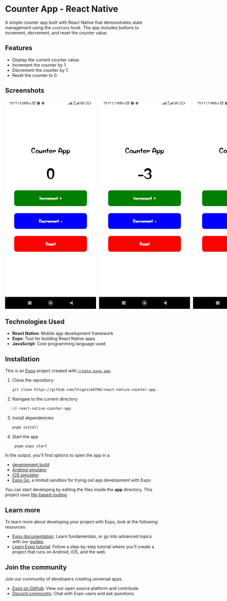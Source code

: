 # Counter App - React Native

A simple counter app built with React Native that demonstrates state management using the `useState` hook. The app includes buttons to increment, decrement, and reset the counter value.

## Features

- Display the current counter value.
- Increment the counter by 1.
- Decrement the counter by 1.
- Reset the counter to 0.

## Screenshots

<div style="display: flex;">
  <img src="assets/images/counter%20screen%20(1).jpg" alt="Screenshot 1" width="300" style="margin-right: 10px;">
  <img src="assets/images/counter%20screen%20(2).jpg" alt="Screenshot 2" width="300" style="margin-right: 10px;">
  <img src="assets/images/counter%20screen%20(3).jpg" alt="Screenshot 3" width="300">
</div>

## Technologies Used

- **React Native**: Mobile app development framework
- **Expo**: Tool for building React Native apps
- **JavaScript**: Core programming language used

## Installation

This is an [Expo](https://expo.dev) project created with [`create-expo-app`](https://www.npmjs.com/package/create-expo-app).

1. Clone the repository:

   ```bash
   git clone https://github.com/Chigozie0706/react-native-counter-app.git
   ```

2. Navigate to the current directory

   ```bash
   cd react-native-counter-app
   ```

3. Install dependencies

   ```bash
   pnpm install
   ```

4. Start the app

   ```bash
    pnpm expo start
   ```

In the output, you'll find options to open the app in a

- [development build](https://docs.expo.dev/develop/development-builds/introduction/)
- [Android emulator](https://docs.expo.dev/workflow/android-studio-emulator/)
- [iOS simulator](https://docs.expo.dev/workflow/ios-simulator/)
- [Expo Go](https://expo.dev/go), a limited sandbox for trying out app development with Expo

You can start developing by editing the files inside the **app** directory. This project uses [file-based routing](https://docs.expo.dev/router/introduction).

## Learn more

To learn more about developing your project with Expo, look at the following resources:

- [Expo documentation](https://docs.expo.dev/): Learn fundamentals, or go into advanced topics with our [guides](https://docs.expo.dev/guides).
- [Learn Expo tutorial](https://docs.expo.dev/tutorial/introduction/): Follow a step-by-step tutorial where you'll create a project that runs on Android, iOS, and the web.

## Join the community

Join our community of developers creating universal apps.

- [Expo on GitHub](https://github.com/expo/expo): View our open source platform and contribute.
- [Discord community](https://chat.expo.dev): Chat with Expo users and ask questions.
